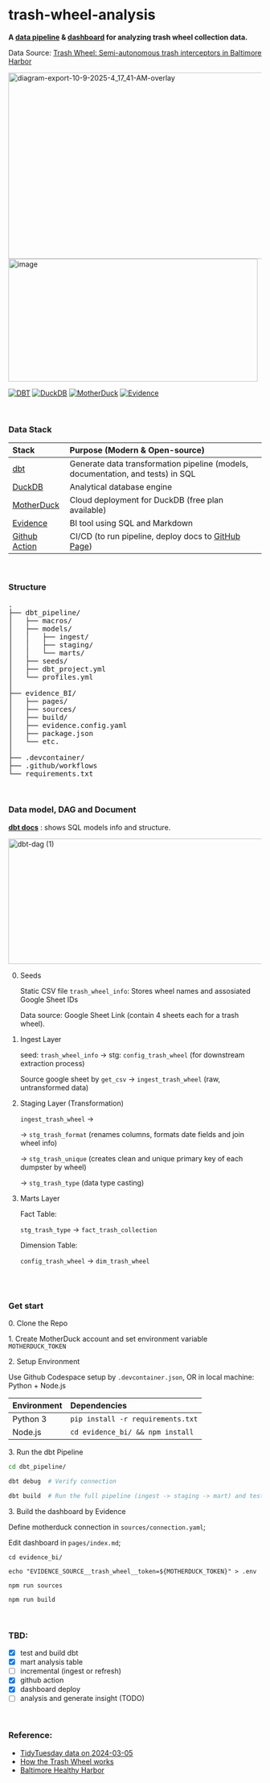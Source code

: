 # trash-wheel-analysis

**A [data pipeline](https://bchaoss.github.io/trash-wheel-analysis/pipeline/#!/overview) & [dashboard](https://bchaoss.github.io/trash-wheel-analysis/evidence_bi/) for analyzing trash wheel collection data.**

Data Source: [Trash Wheel: Semi-autonomous trash interceptors in Baltimore Harbor](https://www.mrtrashwheel.com/)

<img width="1842" height="370" alt="diagram-export-10-9-2025-4_17_41-AM-overlay" src="https://github.com/user-attachments/assets/7a1dab3a-9baa-463b-885f-11acc5236c4e" />

<img width="496" height="244" alt="image" src="https://github.com/user-attachments/assets/e00103fc-3115-4e1e-b6a2-95c37d0c97eb" />

[![DBT](https://img.shields.io/badge/DBT-orange?style=for-the-badge&logo=dbt)](https://www.getdbt.com/)
[![DuckDB](https://img.shields.io/badge/DuckDB-yellow?style=for-the-badge&logo=duckdb)](https://duckdb.org/)
[![MotherDuck](https://img.shields.io/badge/MotherDuck-green?style=for-the-badge&logo=motherduck)](https://www.motherduck.com/)
[![Evidence](https://img.shields.io/badge/evidence-grey?style=for-the-badge&logo=evidence)](https://github.com/evidence-dev/evidence)

<br>

### Data Stack

| Stack | Purpose (Modern & Open-source) |
| :--- | :--- |
| [dbt](https://www.getdbt.com/) | Generate data transformation pipeline (models, documentation, and tests) in SQL |
| [DuckDB](https://duckdb.org/) | Analytical database engine |
| [MotherDuck](https://www.motherduck.com/) | Cloud deployment for DuckDB (free plan available) |
| [Evidence](https://github.com/evidence-dev/evidence?tab=readme-ov-file) | BI tool using SQL and Markdown |
| [Github Action](https://docs.github.com/en/actions/get-started/understand-github-actions) | CI/CD (to run pipeline, deploy docs to [GitHub Page](https://docs.github.com/en/pages/getting-started-with-github-pages/configuring-a-publishing-source-for-your-github-pages-site)) |

<br>

### Structure
<pre>
.
├── dbt_pipeline/
│   ├── macros/
│   ├── models/
│   │   ├── ingest/
│   │   ├── staging/
│   │   └── marts/
│   ├── seeds/
│   ├── dbt_project.yml
│   └── profiles.yml
│
├── evidence_BI/
│   ├── pages/
│   ├── sources/
│   ├── build/
│   ├── evidence.config.yaml
│   ├── package.json
│   └── etc.
│
├── .devcontainer/
├── .github/workflows
└── requirements.txt
</pre>

<br>

### Data model, DAG and Document

**[dbt docs](https://bchaoss.github.io/trash-wheel-analysis/pipeline/#!/overview)** : shows SQL models info and structure.

<img width="2434" height="249" alt="dbt-dag (1)" src="https://github.com/user-attachments/assets/f504ca42-e8cb-4cb3-b199-eb71af7d85c8" />

0. Seeds
   
   Static CSV file `trash_wheel_info`: Stores wheel names and assosiated Google Sheet IDs

   Data source: Google Sheet Link (contain 4 sheets each for a trash wheel).
   
2. Ingest Layer
   
   seed: `trash_wheel_info` -> stg: `config_trash_wheel` (for downstream extraction process)
   
   Source google sheet by `get_csv` -> `ingest_trash_wheel` (raw, untransformed data)
   
3. Staging Layer (Transformation)
   
   `ingest_trash_wheel` ->
   
     -> `stg_trash_format` (renames columns, formats date fields and join wheel info)
     
     -> `stg_trash_unique` (creates clean and unique primary key of each dumpster by wheel)
     
     -> `stg_trash_type` (data type casting)
   
5. Marts Layer

   Fact Table:
   
     `stg_trash_type` -> `fact_trash_collection`
   
   Dimension Table:
   
     `config_trash_wheel` -> `dim_trash_wheel`

<br>

<br>

###  Get start

0\. Clone the Repo

1\. Create MotherDuck account and set environment variable `MOTHERDUCK_TOKEN`

2\. Setup Environment

Use Github Codespace setup by `.devcontainer.json`, OR in local machine: Python + Node.js

| Environment | Dependencies |
| :--- | :--- |
| Python 3 | `pip install -r requirements.txt` | 
| Node.js | `cd evidence_bi/ && npm install` |

3\. Run the dbt Pipeline

```bash
cd dbt_pipeline/

dbt debug  # Verify connection

dbt build  # Run the full pipeline (ingest -> staging -> mart) and tests
```

3\. Build the dashboard by Evidence

Define motherduck connection in `sources/connection.yaml`;

Edit dashboard in  `pages/index.md`;

```
cd evidence_bi/

echo "EVIDENCE_SOURCE__trash_wheel__token=${MOTHERDUCK_TOKEN}" > .env

npm run sources

npm run build
```

<br>

### TBD:
- [x] test and build dbt
- [x] mart analysis table
- [ ] incremental (ingest or refresh)
- [x] github action
- [x] dashboard deploy
- [ ] analysis and generate insight (TODO)

<br>

### Reference:
- [TidyTuesday data on 2024-03-05](https://github.com/rfordatascience/tidytuesday/blob/main/data/2024/2024-03-05/readme.md)
- [How the Trash Wheel works](https://www.mrtrashwheel.com/how-it-works)
- [Baltimore Healthy Harbor](https://www.waterfrontpartnership.org/healthy-harbor-initiative)
